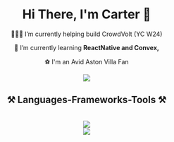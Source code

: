 <h1 align="center">Hi There, I'm Carter 👋 </h1>

<div align="center">
 
 🧑🏼‍💻 I’m currently helping build CrowdVolt (YC W24)
 
 🌱 I’m currently learning **ReactNative and Convex,**

 ⚽️ I'm an Avid Aston Villa Fan

 <img src="https://spotify-github-profile.vercel.app/api/view.svg?uid=bassler.spotify&redirect=true][https://spotify-github-profile.vercel.app/api/view.svg?uid=bassler.spotify&cover_image=false&theme=default&show_offline=false&background_color=121212&interchange=true&bar_color=53b14f&bar_color_cover=false)"/>

 </div>

<h2 align="center">⚒️ Languages-Frameworks-Tools ⚒️</h2>
<br/>
<div align="center">
    <img src="https://skillicons.dev/icons?i=react,nextjs,html,css,vscode,github,tailwind,git" /><br/>
    <img src="https://skillicons.dev/icons?i=nodejs,python,javascript,typescript,firebase,java,flask" /><br>
</div>

<!--
**carterbassler/CarterBassler** is a ✨ _special_ ✨ repository because its `README.md` (this file) appears on your GitHub profile.

Here are some ideas to get you started:

- 🔭 I’m currently working on ...
- 🌱 I’m currently learning ...
- 👯 I’m looking to collaborate on ...
- 🤔 I’m looking for help with ...
- 💬 Ask me about ...
- 📫 How to reach me: ...
- 😄 Pronouns: ...
- ⚡ Fun fact: ...
-->
